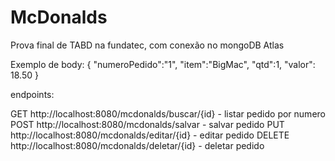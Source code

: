 # McDonalds

Prova final de TABD na fundatec, com conexão no mongoDB Atlas

Exemplo de body:
{
    "numeroPedido":"1",
    "item":"BigMac",
    "qtd":1,
    "valor": 18.50
}

endpoints:

GET http://localhost:8080/mcdonalds/buscar/{id} - listar pedido por numero
POST http://localhost:8080/mcdonalds/salvar - salvar pedido
PUT http://localhost:8080/mcdonalds/editar/{id} - editar pedido
DELETE http://localhost:8080/mcdonalds/deletar/{id} - deletar pedido
